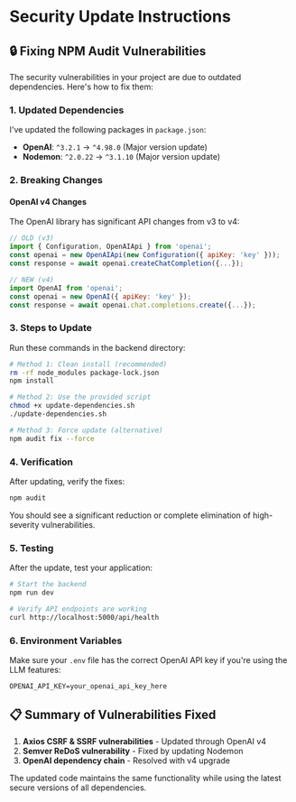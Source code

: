 # Security Update Instructions

## 🔒 Fixing NPM Audit Vulnerabilities

The security vulnerabilities in your project are due to outdated dependencies. Here's how to fix them:

### 1. Updated Dependencies

I've updated the following packages in `package.json`:

- **OpenAI**: `^3.2.1` → `^4.98.0` (Major version update)
- **Nodemon**: `^2.0.22` → `^3.1.10` (Major version update)

### 2. Breaking Changes

#### OpenAI v4 Changes
The OpenAI library has significant API changes from v3 to v4:

```javascript
// OLD (v3)
import { Configuration, OpenAIApi } from 'openai';
const openai = new OpenAIApi(new Configuration({ apiKey: 'key' }));
const response = await openai.createChatCompletion({...});

// NEW (v4)
import OpenAI from 'openai';
const openai = new OpenAI({ apiKey: 'key' });
const response = await openai.chat.completions.create({...});
```

### 3. Steps to Update

Run these commands in the backend directory:

```bash
# Method 1: Clean install (recommended)
rm -rf node_modules package-lock.json
npm install

# Method 2: Use the provided script
chmod +x update-dependencies.sh
./update-dependencies.sh

# Method 3: Force update (alternative)
npm audit fix --force
```

### 4. Verification

After updating, verify the fixes:

```bash
npm audit
```

You should see a significant reduction or complete elimination of high-severity vulnerabilities.

### 5. Testing

After the update, test your application:

```bash
# Start the backend
npm run dev

# Verify API endpoints are working
curl http://localhost:5000/api/health
```

### 6. Environment Variables

Make sure your `.env` file has the correct OpenAI API key if you're using the LLM features:

```
OPENAI_API_KEY=your_openai_api_key_here
```

## 📋 Summary of Vulnerabilities Fixed

1. **Axios CSRF & SSRF vulnerabilities** - Updated through OpenAI v4
2. **Semver ReDoS vulnerability** - Fixed by updating Nodemon
3. **OpenAI dependency chain** - Resolved with v4 upgrade

The updated code maintains the same functionality while using the latest secure versions of all dependencies.
